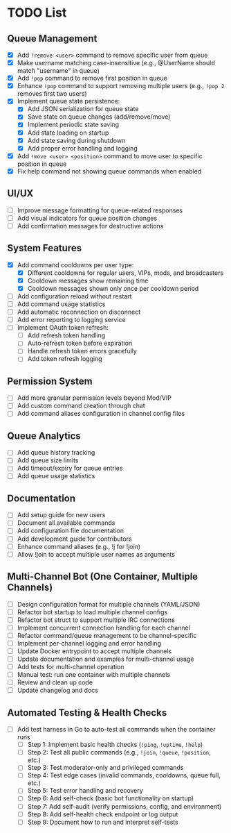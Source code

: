 # TODO List

## Queue Management
- [x] Add `!remove <user>` command to remove specific user from queue
- [x] Make username matching case-insensitive (e.g., @UserName should match "username" in queue)
- [x] Add `!pop` command to remove first position in queue
- [x] Enhance `!pop` command to support removing multiple users (e.g., `!pop 2` removes first two users)
- [x] Implement queue state persistence:
  - [x] Add JSON serialization for queue state
  - [x] Save state on queue changes (add/remove/move)
  - [x] Implement periodic state saving
  - [x] Add state loading on startup
  - [x] Add state saving during shutdown
  - [x] Add proper error handling and logging
- [x] Add `!move <user> <position>` command to move user to specific position in queue
- [x] Fix help command not showing queue commands when enabled

## UI/UX
- [ ] Improve message formatting for queue-related responses
- [ ] Add visual indicators for queue position changes
- [ ] Add confirmation messages for destructive actions

## System Features
- [x] Add command cooldowns per user type:
  - [x] Different cooldowns for regular users, VIPs, mods, and broadcasters
  - [x] Cooldown messages show remaining time
  - [x] Cooldown messages shown only once per cooldown period
- [ ] Add configuration reload without restart
- [ ] Add command usage statistics
- [ ] Add automatic reconnection on disconnect
- [ ] Add error reporting to logging service
- [ ] Implement OAuth token refresh:
  - [ ] Add refresh token handling
  - [ ] Auto-refresh token before expiration
  - [ ] Handle refresh token errors gracefully
  - [ ] Add token refresh logging

## Permission System
- [ ] Add more granular permission levels beyond Mod/VIP
- [ ] Add custom command creation through chat
- [ ] Add command aliases configuration in channel config files

## Queue Analytics
- [ ] Add queue history tracking
- [ ] Add queue size limits
- [ ] Add timeout/expiry for queue entries
- [ ] Add queue usage statistics

## Documentation
- [ ] Add setup guide for new users
- [ ] Document all available commands
- [ ] Add configuration file documentation
- [ ] Add development guide for contributors
- [ ] Enhance command aliases (e.g., !j for !join)
- [ ] Allow !join to accept multiple user names as arguments

## Multi-Channel Bot (One Container, Multiple Channels)

- [ ] Design configuration format for multiple channels (YAML/JSON)
- [ ] Refactor bot startup to load multiple channel configs
- [ ] Refactor bot struct to support multiple IRC connections
- [ ] Implement concurrent connection handling for each channel
- [ ] Refactor command/queue management to be channel-specific
- [ ] Implement per-channel logging and error handling
- [ ] Update Docker entrypoint to accept multiple channels
- [ ] Update documentation and examples for multi-channel usage
- [ ] Add tests for multi-channel operation
- [ ] Manual test: run one container with multiple channels
- [ ] Review and clean up code
- [ ] Update changelog and docs

## Automated Testing & Health Checks

- [ ] Add test harness in Go to auto-test all commands when the container runs
    - [ ] Step 1: Implement basic health checks (`!ping`, `!uptime`, `!help`)
    - [ ] Step 2: Test all public commands (e.g., `!join`, `!queue`, `!position`, etc.)
    - [ ] Step 3: Test moderator-only and privileged commands
    - [ ] Step 4: Test edge cases (invalid commands, cooldowns, queue full, etc.)
    - [ ] Step 5: Test error handling and recovery
    - [ ] Step 6: Add self-check (basic bot functionality on startup)
    - [ ] Step 7: Add self-audit (verify permissions, config, and environment)
    - [ ] Step 8: Add self-health check endpoint or log output
    - [ ] Step 9: Document how to run and interpret self-tests 